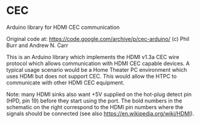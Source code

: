 # CEC
Arduino library for HDMI CEC communication

Original code at: https://code.google.com/archive/p/cec-arduino/ (c) Phil Burr and Andrew N. Carr

This is an Arduino library which implements the HDMI v1.3a CEC wire protocol which allows communication with HDMI CEC capable devices. A typical usage scenario would be a Home Theater PC environment which uses HDMI but does not support CEC. This would allow the HTPC to communicate with other HDMI CEC equipment.

Note: many HDMI sinks also want +5V supplied on the hot-plug detect pin (HPD, pin 19) before they start using the port. The bold numbers in the schematic on the right correspond to the HDMI pin numbers where the signals should be connected (see also https://en.wikipedia.org/wiki/HDMI).
